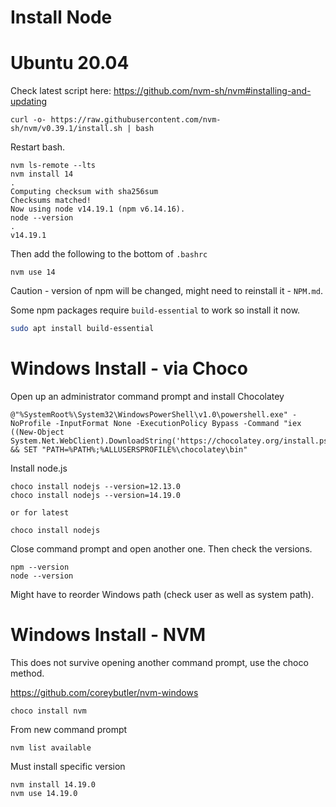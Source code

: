 # Install Node

# Ubuntu 20.04

Check latest script here: https://github.com/nvm-sh/nvm#installing-and-updating

```
curl -o- https://raw.githubusercontent.com/nvm-sh/nvm/v0.39.1/install.sh | bash
```

Restart bash.

```
nvm ls-remote --lts
nvm install 14
.
Computing checksum with sha256sum
Checksums matched!
Now using node v14.19.1 (npm v6.14.16).
node --version
.
v14.19.1
```

Then add the following to the bottom of `.bashrc`

```
nvm use 14
```

Caution - version of npm will be changed, might need to reinstall it - `NPM.md`.

Some npm packages require `build-essential` to work so install it now.

```sh
sudo apt install build-essential
```

# Windows Install - via Choco

Open up an administrator command prompt and install Chocolatey

```batch
@"%SystemRoot%\System32\WindowsPowerShell\v1.0\powershell.exe" -NoProfile -InputFormat None -ExecutionPolicy Bypass -Command "iex ((New-Object System.Net.WebClient).DownloadString('https://chocolatey.org/install.ps1'))" && SET "PATH=%PATH%;%ALLUSERSPROFILE%\chocolatey\bin"
```

Install node.js

```
choco install nodejs --version=12.13.0
choco install nodejs --version=14.19.0

or for latest

choco install nodejs
```

Close command prompt and open another one. Then check the versions.

```
npm --version
node --version
```

Might have to reorder Windows path (check user as well as system path).

# Windows Install - NVM

This does not survive opening another command prompt, use the choco method.

https://github.com/coreybutler/nvm-windows

```
choco install nvm
```

From new command prompt

```
nvm list available
```

Must install specific version

```
nvm install 14.19.0
nvm use 14.19.0
```
